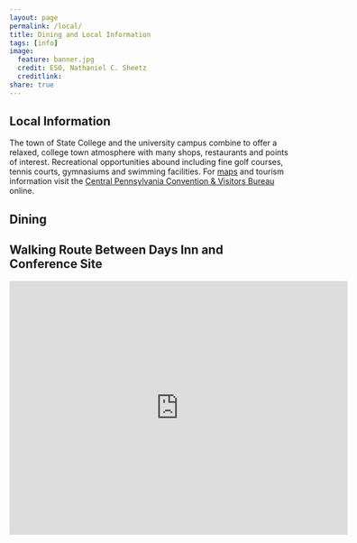 ```yaml
---
layout: page
permalink: /local/
title: Dining and Local Information
tags: [info]
image:
  feature: banner.jpg
  credit: ESO, Nathaniel C. Sheetz
  creditlink: 
share: true
---
```


Local Information
-----------------
The town of State College and the university campus
combine to offer a relaxed, college town atmosphere with many shops,
restaurants and points
of interest. Recreational opportunities abound including fine golf
courses, tennis courts, gymnasiums and swimming
facilities. For <a href="http://www.geog.psu.edu/print-campus-maps">maps</a> and tourism information
visit the <a href="http://www.visitpennstate.org">Central
Pennsylvania
Convention &amp;
Visitors Bureau</a> online. 

Dining
------



Walking Route Between Days Inn and Conference Site
--------------------------------------------------
<iframe src="https://www.google.com/maps/embed?pb=!1m29!1m12!1m3!1d6040.9273513625585!2d-77.8695919565871!3d40.79580358033324!2m3!1f0!2f0!3f0!3m2!1i1024!2i768!4f13.1!4m14!1i0!3e2!4m5!1s0x89cea8a218acb4b7%3A0xed573d73f1845079!2sDays+Inn+State+College%2C+240+S+Pugh+St%2C+State+College%2C+PA+16801!3m2!1d40.793547!2d-77.858408!4m5!1s0x89cea67bfb92c563%3A0x1bcced81e460c7ad!2sThe+Nittany+Lion+Inn+of+the+Pennsylvania+State+University%2C+200+W+Park+Ave%2C+State+College%2C+PA+16803!3m2!1d40.797247!2d-77.87080499999999!5e0!3m2!1sen!2sus!4v1415999012389" width="600" height="450" frameborder="0" style="border:0"></iframe>